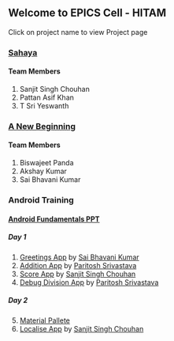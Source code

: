 ## Welcome to EPICS Cell - HITAM

Click on project name to view Project page

### [Sahaya](https://hitam-epics.github.io/sahaya/)

#### Team Members

1. Sanjit Singh Chouhan
2. Pattan Asif Khan
3. T Sri Yeswanth

### [A New Beginning](https://hitam-epics.github.io/a-new-beginning/)

#### Team Members

1. Biswajeet Panda
2. Akshay Kumar
3. Sai Bhavani Kumar


### Android Training

#### [Android Fundamentals PPT](https://github.com/HITAM-EPICS/hitam-epics.github.io/blob/master/Android.pdf)

##### Day 1
1. [Greetings App](https://github.com/HITAM-EPICS/Greetings-App) by [Sai Bhavani Kumar](https://github.com/sai-bhavani)
2. [Addition App](https://github.com/HITAM-EPICS/AdditionApplication) by [Paritosh Srivastava](https://github.com/paritosh9199)
3. [Score App](https://github.com/HITAM-EPICS/ScoreApplication) by [Sanjit Singh Chouhan](https://github.com/sanjitschouhan)
4. [Debug Division App](https://github.com/HITAM-EPICS/Division-App) by [Paritosh Srivastava](https://github.com/paritosh9199)

##### Day 2
5. [Material Pallete](https://www.materialpalette.com/)
6. [Localise App](https://github.com/HITAM-EPICS/Localise) by [Sanjit Singh Chouhan](https://github.com/sanjitschouhan)
